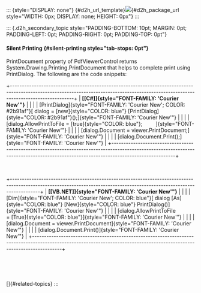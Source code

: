 ::: {style="DISPLAY: none"}
[](ms-xhelp:///?Id=d2h_url_template){#d2h_url_template}![](!package_url!){#d2h_package_url style="WIDTH: 0px; DISPLAY: none; HEIGHT: 0px"}
:::

::: {.d2h_secondary_topic style="PADDING-BOTTOM: 10pt; MARGIN: 0pt; PADDING-LEFT: 0pt; PADDING-RIGHT: 0pt; PADDING-TOP: 0pt"}
#### Silent Printing {#silent-printing style="tab-stops: 0pt"}

PrintDocument property of PdfViewerControl returns System.Drawing.Printing.PrintDocument that helps to complete print using PrintDialog. The following are the code snippets:

+--------------------------------------------------------------------------------------------------------------------------------------------------------------------------------------+
| **[\[C#\]]{style="FONT-FAMILY: 'Courier New'"}**                                                                                                                                     |
|                                                                                                                                                                                      |
| [PrintDialog]{style="FONT-FAMILY: 'Courier New'; COLOR: #2b91af"}[ dialog = [new]{style="COLOR: blue"} [PrintDialog]{style="COLOR: #2b91af"}();]{style="FONT-FAMILY: 'Courier New'"} |
|                                                                                                                                                                                      |
| [dialog.AllowPrintToFile = [true]{style="COLOR: blue"};         ]{style="FONT-FAMILY: 'Courier New'"}                                                                                |
|                                                                                                                                                                                      |
| [dialog.Document = viewer.PrintDocument;]{style="FONT-FAMILY: 'Courier New'"}                                                                                                        |
|                                                                                                                                                                                      |
| [dialog.Document.Print();]{style="FONT-FAMILY: 'Courier New'"}                                                                                                                       |
+--------------------------------------------------------------------------------------------------------------------------------------------------------------------------------------+

 

+------------------------------------------------------------------------------------------------------------------------------------------------------------------------+
| **[\[VB.NET\]]{style="FONT-FAMILY: 'Courier New'"}**                                                                                                                   |
|                                                                                                                                                                        |
| [Dim]{style="FONT-FAMILY: 'Courier New'; COLOR: blue"}[ dialog [As]{style="COLOR: blue"} [New]{style="COLOR: blue"} PrintDialog()]{style="FONT-FAMILY: 'Courier New'"} |
|                                                                                                                                                                        |
| [dialog.AllowPrintToFile = [True]{style="COLOR: blue"}]{style="FONT-FAMILY: 'Courier New'"}                                                                            |
|                                                                                                                                                                        |
| [dialog.Document = viewer.PrintDocument]{style="FONT-FAMILY: 'Courier New'"}                                                                                           |
|                                                                                                                                                                        |
| [dialog.Document.Print()]{style="FONT-FAMILY: 'Courier New'"}                                                                                                          |
+------------------------------------------------------------------------------------------------------------------------------------------------------------------------+

 

 

[]{#related-topics}
:::
